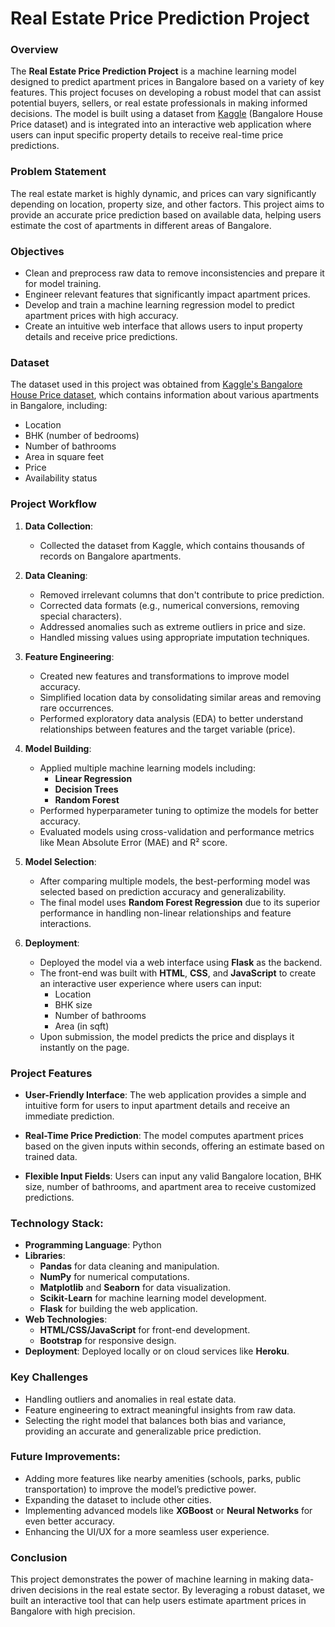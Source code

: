 # Real Estate Price Prediction Project

### Overview
The **Real Estate Price Prediction Project** is a machine learning model designed to predict apartment prices in Bangalore based on a variety of key features. This project focuses on developing a robust model that can assist potential buyers, sellers, or real estate professionals in making informed decisions. The model is built using a dataset from [Kaggle](https://www.kaggle.com) (Bangalore House Price dataset) and is integrated into an interactive web application where users can input specific property details to receive real-time price predictions.

### Problem Statement
The real estate market is highly dynamic, and prices can vary significantly depending on location, property size, and other factors. This project aims to provide an accurate price prediction based on available data, helping users estimate the cost of apartments in different areas of Bangalore. 

### Objectives
- Clean and preprocess raw data to remove inconsistencies and prepare it for model training.
- Engineer relevant features that significantly impact apartment prices.
- Develop and train a machine learning regression model to predict apartment prices with high accuracy.
- Create an intuitive web interface that allows users to input property details and receive price predictions.

### Dataset
The dataset used in this project was obtained from [Kaggle's Bangalore House Price dataset](https://www.kaggle.com/amitabhajoy/bengaluru-house-price-data), which contains information about various apartments in Bangalore, including:
- Location
- BHK (number of bedrooms)
- Number of bathrooms
- Area in square feet
- Price
- Availability status

### Project Workflow

1. **Data Collection**:
   - Collected the dataset from Kaggle, which contains thousands of records on Bangalore apartments.

2. **Data Cleaning**:
   - Removed irrelevant columns that don't contribute to price prediction.
   - Corrected data formats (e.g., numerical conversions, removing special characters).
   - Addressed anomalies such as extreme outliers in price and size.
   - Handled missing values using appropriate imputation techniques.

3. **Feature Engineering**:
   - Created new features and transformations to improve model accuracy.
   - Simplified location data by consolidating similar areas and removing rare occurrences.
   - Performed exploratory data analysis (EDA) to better understand relationships between features and the target variable (price).

4. **Model Building**:
   - Applied multiple machine learning models including:
     - **Linear Regression**
     - **Decision Trees**
     - **Random Forest**
   - Performed hyperparameter tuning to optimize the models for better accuracy.
   - Evaluated models using cross-validation and performance metrics like Mean Absolute Error (MAE) and R² score.

5. **Model Selection**:
   - After comparing multiple models, the best-performing model was selected based on prediction accuracy and generalizability.
   - The final model uses **Random Forest Regression** due to its superior performance in handling non-linear relationships and feature interactions.

6. **Deployment**:
   - Deployed the model via a web interface using **Flask** as the backend.
   - The front-end was built with **HTML**, **CSS**, and **JavaScript** to create an interactive user experience where users can input:
     - Location
     - BHK size
     - Number of bathrooms
     - Area (in sqft)
   - Upon submission, the model predicts the price and displays it instantly on the page.

### Project Features
- **User-Friendly Interface**: 
  The web application provides a simple and intuitive form for users to input apartment details and receive an immediate prediction.
  
- **Real-Time Price Prediction**:
  The model computes apartment prices based on the given inputs within seconds, offering an estimate based on trained data.

- **Flexible Input Fields**:
  Users can input any valid Bangalore location, BHK size, number of bathrooms, and apartment area to receive customized predictions.

### Technology Stack:
- **Programming Language**: Python
- **Libraries**:
  - **Pandas** for data cleaning and manipulation.
  - **NumPy** for numerical computations.
  - **Matplotlib** and **Seaborn** for data visualization.
  - **Scikit-Learn** for machine learning model development.
  - **Flask** for building the web application.
- **Web Technologies**:
  - **HTML/CSS/JavaScript** for front-end development.
  - **Bootstrap** for responsive design.
- **Deployment**: 
  Deployed locally or on cloud services like **Heroku**.

### Key Challenges
- Handling outliers and anomalies in real estate data.
- Feature engineering to extract meaningful insights from raw data.
- Selecting the right model that balances both bias and variance, providing an accurate and generalizable price prediction.

### Future Improvements:
- Adding more features like nearby amenities (schools, parks, public transportation) to improve the model’s predictive power.
- Expanding the dataset to include other cities.
- Implementing advanced models like **XGBoost** or **Neural Networks** for even better accuracy.
- Enhancing the UI/UX for a more seamless user experience.

### Conclusion
This project demonstrates the power of machine learning in making data-driven decisions in the real estate sector. By leveraging a robust dataset, we built an interactive tool that can help users estimate apartment prices in Bangalore with high precision.
